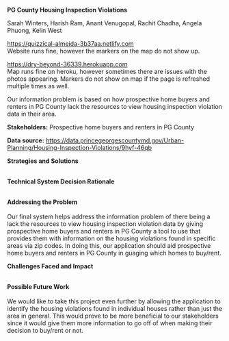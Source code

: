 <b>PG County Housing Inspection Violations</b>

Sarah Winters, Harish Ram, Anant Venugopal, Rachit Chadha, Angela Phuong, Kelin West

https://quizzical-almeida-3b37aa.netlify.com <br>
Website runs fine, however the markers on the map do not show up.

https://dry-beyond-36339.herokuapp.com <br>
Map runs fine on heroku, however sometimes there are issues with the photos appearing.  Markers do not show on map if the page is refreshed multiple times as well.

Our information problem is based on how prospective home buyers and renters in PG County lack the resources to view housing inspection violation data in their area.

<b>Stakeholders:</b> Prospective home buyers and renters in PG County

<b>Data source:</b> https://data.princegeorgescountymd.gov/Urban-Planning/Housing-Inspection-Violations/9hyf-46qb

<b>Strategies and Solutions</b> <br><br>

<b>Technical System Decision Rationale</b> <br><br>

<b>Addressing the Problem</b> <br><br>
Our final system helps address the information problem of there being a lack the resources to view housing inspection violation data by giving prospective home buyers and renters in PG County a tool to use that provides them with information on the housing violations found in specific areas via zip codes. In doing this, our application should aid prospective home buyers and renters in PG County in guaging which homes to buy/rent.

<b>Challenges Faced and Impact</b> <br><br>


<b>Possible Future Work</b> <br><br>
We would like to take this project even further by allowing the application to identify the housing violations found in individual houses rather than just the area in general. This would prove to be more beneficial to our stakeholders since it would give them more information to go off of when making their decision to buy/rent or not.
